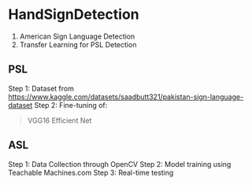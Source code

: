 # HandSignDetection
1) American Sign Language Detection
2) Transfer Learning for PSL Detection

## PSL
Step 1: Dataset from https://www.kaggle.com/datasets/saadbutt321/pakistan-sign-language-dataset
Step 2: Fine-tuning of:
> VGG16
> Efficient Net

## ASL
Step 1: Data Collection through OpenCV
Step 2: Model training using Teachable Machines.com
Step 3: Real-time testing


